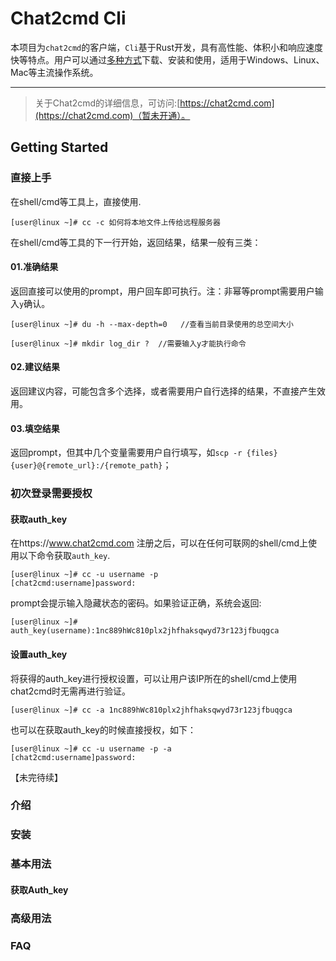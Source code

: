 # Chat2cmd Cli

本项目为`chat2cmd`的客户端，`Cli`基于Rust开发，具有高性能、体积小和响应速度快等特点。用户可以通过[多种方式](#)下载、安装和使用，适用于Windows、Linux、Mac等主流操作系统。

------

> 关于Chat2cmd的详细信息，可访问:[https://chat2cmd.com](https://chat2cmd.com)（暂未开通）。


## Getting Started

### 直接上手

在shell/cmd等工具上，直接使用.

````shell
[user@linux ~]# cc -c 如何将本地文件上传给远程服务器
````

在shell/cmd等工具的下一行开始，返回结果，结果一般有三类：

#### 01.准确结果

返回直接可以使用的prompt，用户回车即可执行。注：非幂等prompt需要用户输入`y`确认。

```shell
[user@linux ~]# du -h --max-depth=0   //查看当前目录使用的总空间大小
```

```shell
[user@linux ~]# mkdir log_dir ?  //需要输入y才能执行命令
```

#### 02.建议结果

返回建议内容，可能包含多个选择，或者需要用户自行选择的结果，不直接产生效用。

#### 03.填空结果

返回prompt，但其中几个变量需要用户自行填写，如`scp -r {files} {user}@{remote_url}:/{remote_path}`；



### 初次登录需要授权

#### 获取auth_key

在https://www.chat2cmd.com 注册之后，可以在任何可联网的shell/cmd上使用以下命令获取`auth_key`.

```shell
[user@linux ~]# cc -u username -p
[chat2cmd:username]password:
```

prompt会提示输入隐藏状态的密码。如果验证正确，系统会返回:

```shell
[user@linux ~]# auth_key(username):1nc889hWc810plx2jhfhaksqwyd73r123jfbuqgca
```



#### 设置auth_key

将获得的auth_key进行授权设置，可以让用户该IP所在的shell/cmd上使用chat2cmd时无需再进行验证。

```shell
[user@linux ~]# cc -a 1nc889hWc810plx2jhfhaksqwyd73r123jfbuqgca
```

也可以在获取auth_key的时候直接授权，如下：

```shell
[user@linux ~]# cc -u username -p -a
[chat2cmd:username]password:
```

【未完待续】

### 介绍

### 安装

### 基本用法

#### 获取Auth_key

### 高级用法

### FAQ
